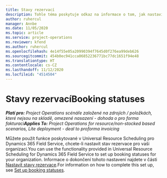 ```yaml
---
title: Stavy rezervací
description: Tohle téma poskytuje odkaz na informace o tom, jak nastavit stavy rezervací v Project Operations.
author: ruhercul
manager: Annbe
ms.date: 11/05/2020
ms.topic: article
ms.service: project-operations
ms.reviewer: kfend
ms.author: ruhercul
ms.openlocfilehash: 4e14f55e05a20990394f7645d0f276ea99deb626
ms.sourcegitcommit: 454b0ec941cca06852236771bc77dc1651f94e48
ms.translationtype: HT
ms.contentlocale: cs-CZ
ms.lasthandoff: 11/12/2020
ms.locfileid: "4514504"
---
```

# <a name="booking-statuses"></a><span data-ttu-id="56287-103">Stavy rezervací</span><span class="sxs-lookup"><span data-stu-id="56287-103">Booking statuses</span></span>

<span data-ttu-id="56287-104">_**Platí pro:** Project Operations scénáře založené na zdrojích / položkách, které nejsou na skladě, omezené nasazení - dohoda o pro forma fakturaci_</span><span class="sxs-lookup"><span data-stu-id="56287-104">_**Applies To:** Project Operations for resource/non-stocked based scenarios, Lite deployment - deal to proforma invoicing_</span></span>

<span data-ttu-id="56287-105">Můžete použít funkce poskytované v Universal Resource Scheduling pro Dynamics 365 Field Service, chcete-li nastavit stav rezervace pro vaši organizaci.</span><span class="sxs-lookup"><span data-stu-id="56287-105">You can use the functionality provided in Universal Resource Scheduling for Dynamics 365 Field Service to set up booking statuses for your organization.</span></span> <span data-ttu-id="56287-106">Informace o dokončení tohoto nastavení najdete v části [Nastavit stavy rezervace](https://docs.microsoft.com/dynamics365/field-service/set-up-booking-statuses).</span><span class="sxs-lookup"><span data-stu-id="56287-106">For information on how to complete this set up, see [Set up booking statuses](https://docs.microsoft.com/dynamics365/field-service/set-up-booking-statuses).</span></span>
